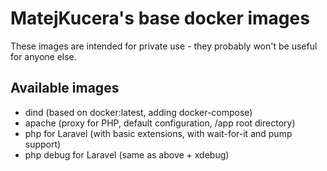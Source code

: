 # MatejKucera's base docker images

These images are intended for private use - they probably won't be useful for anyone else.

## Available images
- dind (based on docker:latest, adding docker-compose)
- apache (proxy for PHP, default configuration, /app root directory)
- php for Laravel (with basic extensions, with wait-for-it and pump support)
- php debug for Laravel (same as above + xdebug)